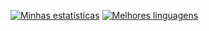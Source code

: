 [![Minhas estatísticas](https://github-readme-stats.vercel.app/api?username=lucascelli&theme=github_dark&locale=pt-br&show_icons=1&bg_color=45,090979,00d4ff)](https://lusca.me/)
[![Melhores linguagens](https://github-readme-stats.vercel.app/api/top-langs/?username=lucascelli&theme=github_dark&locale=pt-br)](https://lusca.me/)


